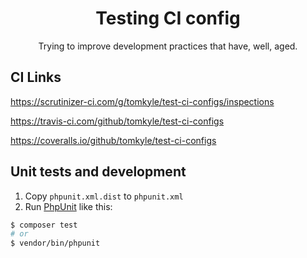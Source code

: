 <h1 align="center">Testing CI config</h1>

<p align="center">Trying to improve development practices that have, well, aged.</p>



## CI Links

https://scrutinizer-ci.com/g/tomkyle/test-ci-configs/inspections

https://travis-ci.com/github/tomkyle/test-ci-configs

https://coveralls.io/github/tomkyle/test-ci-configs



## Unit tests and development

1. Copy `phpunit.xml.dist` to `phpunit.xml` 
2. Run [PhpUnit](https://phpunit.de/) like this:

```bash
$ composer test
# or
$ vendor/bin/phpunit
```


